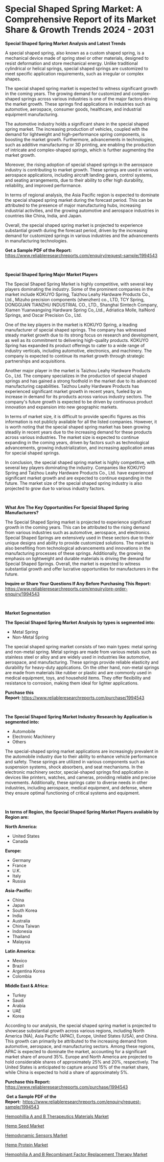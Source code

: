 <p><h1>Special Shaped Spring Market: A Comprehensive Report of its Market Share & Growth Trends 2024 - 2031</h1></p><p><strong>Special Shaped Spring Market Analysis and Latest Trends</strong></p>
<p><p>A special shaped spring, also known as a custom shaped spring, is a mechanical device made of spring steel or other materials, designed to resist deformation and store mechanical energy. Unlike traditional cylindrical or helical springs, special shaped springs are customized to meet specific application requirements, such as irregular or complex shapes.</p><p>The special shaped spring market is expected to witness significant growth in the coming years. The growing demand for customized and complex-shaped springs across various industries is one of the major factors driving the market growth. These springs find applications in industries such as automotive, aerospace, consumer goods, healthcare, and industrial equipment manufacturing.</p><p>The automotive industry holds a significant share in the special shaped spring market. The increasing production of vehicles, coupled with the demand for lightweight and high-performance spring components, is boosting the market growth. Furthermore, advancements in technologies, such as additive manufacturing or 3D printing, are enabling the production of intricate and complex-shaped springs, which is further augmenting the market growth.</p><p>Moreover, the rising adoption of special shaped springs in the aerospace industry is contributing to market growth. These springs are used in various aerospace applications, including aircraft landing gears, control systems, and seating arrangements, due to their ability to offer high durability, reliability, and improved performance.</p><p>In terms of regional analysis, the Asia Pacific region is expected to dominate the special shaped spring market during the forecast period. This can be attributed to the presence of major manufacturing hubs, increasing industrial activities, and the growing automotive and aerospace industries in countries like China, India, and Japan.</p><p>Overall, the special shaped spring market is projected to experience substantial growth during the forecast period, driven by the increasing demand for customized springs in various industries and the advancements in manufacturing technologies.</p></p>
<p><strong>Get a Sample PDF of the Report:&nbsp;</strong> <a href="https://www.reliableresearchreports.com/enquiry/request-sample/1994543">https://www.reliableresearchreports.com/enquiry/request-sample/1994543</a></p>
<p>&nbsp;</p>
<p><strong>Special Shaped Spring Major Market Players</strong></p>
<p><p>The Special Shaped Spring Market is highly competitive, with several key players dominating the industry. Some of the prominent companies in the market include KOKUYO Spring, Taizhou Leahy Hardware Products Co., Ltd., Mizuho precision components (shenzhen) co., LTD, TCY Spring, DONGGUAN TIANZHU INDUSTRIAL CO., LTD., Shanghai Simtech Company, Xiamen Yuanwangxing Hardware Spring Co,.Ltd., Adriatica Molle, ItalNord Springs, and Oscar Precision Co., Ltd. </p><p>One of the key players in the market is KOKUYO Spring, a leading manufacturer of special shaped springs. The company has witnessed steady market growth due to its strong focus on research and development, as well as its commitment to delivering high-quality products. KOKUYO Spring has expanded its product offerings to cater to a wide range of industry verticals, including automotive, electronics, and machinery. The company is expected to continue its market growth through strategic partnerships and acquisitions.</p><p>Another major player in the market is Taizhou Leahy Hardware Products Co., Ltd. The company specializes in the production of special shaped springs and has gained a strong foothold in the market due to its advanced manufacturing capabilities. Taizhou Leahy Hardware Products has experienced significant market growth in recent years, fueled by an increase in demand for its products across various industry sectors. The company's future growth is expected to be driven by continuous product innovation and expansion into new geographic markets.</p><p>In terms of market size, it is difficult to provide specific figures as this information is not publicly available for all the listed companies. However, it is worth noting that the special shaped spring market has been growing steadily in recent years due to the increasing demand for these products across various industries. The market size is expected to continue expanding in the coming years, driven by factors such as technological advancements, growing industrialization, and increasing application areas for special shaped springs.</p><p>In conclusion, the special shaped spring market is highly competitive, with several key players dominating the industry. Companies like KOKUYO Spring and Taizhou Leahy Hardware Products Co., Ltd. have experienced significant market growth and are expected to continue expanding in the future. The market size of the special shaped spring industry is also projected to grow due to various industry factors.</p></p>
<p>&nbsp;</p>
<p><strong>What Are The Key Opportunities For Special Shaped Spring Manufacturers?</strong></p>
<p><p>The Special Shaped Spring market is projected to experience significant growth in the coming years. This can be attributed to the rising demand from various industries such as automotive, aerospace, and electronics. Special Shaped Springs are extensively used in these sectors due to their unique designs and ability to provide customized solutions. The market is also benefiting from technological advancements and innovations in the manufacturing processes of these springs. Additionally, the growing emphasis on lightweight and durable materials is driving the demand for Special Shaped Springs. Overall, the market is expected to witness substantial growth and offer lucrative opportunities for manufacturers in the future.</p></p>
<p><strong>Inquire or Share Your Questions If Any Before Purchasing This Report:</strong> <a href="https://www.reliableresearchreports.com/enquiry/pre-order-enquiry/1994543">https://www.reliableresearchreports.com/enquiry/pre-order-enquiry/1994543</a></p>
<p>&nbsp;</p>
<p><strong>Market Segmentation</strong></p>
<p><strong>The Special Shaped Spring Market Analysis by types is segmented into:</strong></p>
<p><ul><li>Metal Spring</li><li>Non-Metal Spring</li></ul></p>
<p><p>The special shaped spring market consists of two main types: metal spring and non-metal spring. Metal springs are made from various metals such as stainless steel or alloy and are widely used in industries like automotive, aerospace, and manufacturing. These springs provide reliable elasticity and durability for heavy-duty applications. On the other hand, non-metal springs are made from materials like rubber or plastic and are commonly used in medical equipment, toys, and household items. They offer flexibility and resistance to corrosion, making them ideal for lighter applications.</p></p>
<p><strong>Purchase this Report:&nbsp;</strong><a href="https://www.reliableresearchreports.com/purchase/1994543">https://www.reliableresearchreports.com/purchase/1994543</a></p>
<p>&nbsp;</p>
<p><strong>The Special Shaped Spring Market Industry Research by Application is segmented into:</strong></p>
<p><ul><li>Automobile</li><li>Electronic Machinery</li><li>Others</li></ul></p>
<p><p>The special-shaped spring market applications are increasingly prevalent in the automobile industry due to their ability to enhance vehicle performance and safety. These springs are utilized in various components such as suspension systems, shock absorbers, and seat mechanisms. In the electronic machinery sector, special-shaped springs find application in devices like printers, watches, and cameras, providing reliable and precise movements. Additionally, these springs cater to diverse needs in other industries, including aerospace, medical equipment, and defense, where they ensure optimal functioning of critical systems and equipment.</p></p>
<p>&nbsp;</p>
<p><strong>In terms of Region, the Special Shaped Spring Market Players available by Region are:</strong></p>
<p>
    <p> <strong> North America: </strong>
        <ul>
            <li>United States</li>
            <li>Canada</li>
        </ul>
        </p> 
    <p> <strong> Europe: </strong>
        <ul>
            <li>Germany</li>
            <li>France</li>
            <li>U.K.</li>
            <li>Italy</li>
            <li>Russia</li>
        </ul>
        </p> 
    <p> <strong> Asia-Pacific: </strong>
        <ul>
            <li>China</li>
            <li>Japan</li>
            <li>South Korea</li>
            <li>India</li>
            <li>Australia</li>
            <li>China Taiwan</li>
            <li>Indonesia</li>
            <li>Thailand</li>
            <li>Malaysia</li>
        </ul>
        </p> 
    <p> <strong> Latin America: </strong>
        <ul>
            <li>Mexico</li>
            <li>Brazil</li>
            <li>Argentina Korea</li>
            <li>Colombia</li>
        </ul>
        </p> 
    <p> <strong> Middle East & Africa: </strong>
        <ul>
            <li>Turkey</li>
            <li>Saudi</li>
            <li>Arabia</li>
            <li>UAE</li>
            <li>Korea</li>
        </ul>
    </p>
    </p>
<p><p>According to our analysis, the special shaped spring market is projected to showcase substantial growth across various regions, including North America (NA), Asia Pacific (APAC), Europe, United States (USA), and China. This growth can primarily be attributed to the increasing demand from automotive, aerospace, and manufacturing sectors. Among these regions, APAC is expected to dominate the market, accounting for a significant market share of around 35%. Europe and North America are projected to hold considerable shares of approximately 25% and 20%, respectively. The United States is anticipated to capture around 15% of the market share, while China is expected to hold a share of approximately 5%.</p></p>
<p><strong>Purchase this Report: </strong><a href="https://www.reliableresearchreports.com/purchase/1994543">https://www.reliableresearchreports.com/purchase/1994543</a></p>
<p>&nbsp;<strong>Get a Sample PDF of the Report:&nbsp;&nbsp;</strong><a href="https://www.reliableresearchreports.com/enquiry/request-sample/1994543">https://www.reliableresearchreports.com/enquiry/request-sample/1994543</a></p>
<p><strong></strong></p>
<p><p><a href="https://github.com/rahu1501/Market-Research-Report-List-2/blob/main/hemophillia-a-and-b-therapeutics-materials-market.md">Hemophillia A and B Therapeutics Materials Market</a></p><p><a href="https://github.com/rahu1505/Market-Research-Report-List-2/blob/main/hemp-seed-market.md">Hemp Seed Market</a></p><p><a href="https://github.com/gshchiplitsov/Market-Research-Report-List-2/blob/main/hemodynamic-sensors-market.md">Hemodynamic Sensors Market</a></p><p><a href="https://github.com/rahu1502/Market-Research-Report-List-2/blob/main/hemp-protein-market.md">Hemp Protein Market</a></p><p><a href="https://github.com/rahu1503/Market-Research-Report-List-2/blob/main/hemophilia-a-and-b-recombinant-factor-replacement-therapy-market.md">Hemophilia A and B Recombinant Factor Replacement Therapy Market</a></p></p>